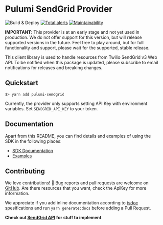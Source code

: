 # Pulumi SendGrid Provider

![Build & Deploy][build-badge]
[![Total alerts][lgtm-badge]][lgtm-alerts]
[![Maintainability][codeclimate-badge]][codeclimate]

**IMPORTANT**: This provider is at an early stage and not yet used in production.
We do not offer support for this version, but will release supported versions
in the future. Feel free to play around, but for full functionality and support,
please wait for the supported, stable release.

This client library is used to handle resources from Twilio SendGrid v3 Web API. To be notified when this package is updated, please subscribe to email notifications for releases and breaking changes.

## Quickstart

```shell
$> yarn add pulumi-sendgrid
```

Currently, the provider only supports setting API Key with environment variables.
Set `SENDGRID_API_KEY` to your token.

## Documentation

Apart from this README, you can find details and examples of using the SDK in
the following places:

- [SDK Documentation](docs/)
- [Examples](examples/)

## Contributing

We love contributions! 🙏 Bug reports and pull requests are welcome on [GitHub][github].
Are there resources that you want, check the ApiKey for more information.

We appreciate if you add inline documentation according to [tsdoc][tsdoc] spesifications and
run `yarn generate:docs` before adding a Pull Request.

**Check out [SendGrid API][sendgrid-api] for stuff to implement**

[build-badge]: https://github.com/bjerkio/pulumi-sendgrid/workflows/build/badge.svg
[lgtm-badge]: https://img.shields.io/lgtm/alerts/g/bjerkio/pulumi-sendgrid.svg?logo=lgtm&logoWidth=18
[lgtm-alerts]: https://lgtm.com/projects/g/bjerkio/pulumi-sendgrid/alerts/
[codeclimate-badge]: https://api.codeclimate.com/v1/badges/8efd79a95f6ffa7e6264/maintainability
[codeclimate]: https://codeclimate.com/github/bjerkio/pulumi-sendgrid/maintainability
[github]: https://github.com/bjerkio/pulumi-sendgrid
[sendgrid-api]: https://sendgrid.com/docs/API_Reference/api_v3.html
[tsdoc]: https://github.com/microsoft/tsdoc
